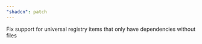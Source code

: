```yaml
---
"shadcn": patch
---
```


Fix support for universal registry items that only have dependencies without files
